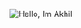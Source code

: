 ![Hello, Im Akhil](https://user-images.githubusercontent.com/50191787/88482812-4a26a980-cf81-11ea-9985-07c4668bee5d.png)
